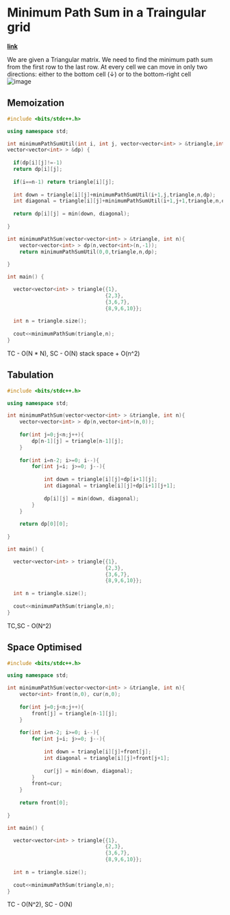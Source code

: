 # Minimum Path Sum in a Traingular grid

**[link](https://takeuforward.org/data-structure/minimum-path-sum-in-triangular-grid-dp-11/)**  

We are given a Triangular matrix. We need to find the minimum path sum from the first row to the last row.
At every cell we can move in only two directions: either to the bottom cell (↓) or to the bottom-right cell  
![image](https://user-images.githubusercontent.com/56584349/177761355-e7fe8594-7e22-4c9d-985d-888c42f04c4d.png)  

## Memoization  

```cpp
#include <bits/stdc++.h>

using namespace std;

int minimumPathSumUtil(int i, int j, vector<vector<int> > &triangle,int n, 
vector<vector<int> > &dp) {
  
  if(dp[i][j]!=-1)
  return dp[i][j];
  
  if(i==n-1) return triangle[i][j];
    
  int down = triangle[i][j]+minimumPathSumUtil(i+1,j,triangle,n,dp);
  int diagonal = triangle[i][j]+minimumPathSumUtil(i+1,j+1,triangle,n,dp);
  
  return dp[i][j] = min(down, diagonal);
  
}

int minimumPathSum(vector<vector<int> > &triangle, int n){
    vector<vector<int> > dp(n,vector<int>(n,-1));
    return minimumPathSumUtil(0,0,triangle,n,dp);
    
}

int main() {

  vector<vector<int> > triangle{{1},
                                {2,3},
                                {3,6,7},
                                {8,9,6,10}};
                            
  int n = triangle.size();
  
  cout<<minimumPathSum(triangle,n);
}
```
TC - O(N * N), SC - O(N) stack space + O(n^2)

## Tabulation  

```cpp
#include <bits/stdc++.h>

using namespace std;

int minimumPathSum(vector<vector<int> > &triangle, int n){
    vector<vector<int> > dp(n,vector<int>(n,0));
    
    for(int j=0;j<n;j++){
        dp[n-1][j] = triangle[n-1][j];
    }
    
    for(int i=n-2; i>=0; i--){
        for(int j=i; j>=0; j--){
            
            int down = triangle[i][j]+dp[i+1][j];
            int diagonal = triangle[i][j]+dp[i+1][j+1];
            
            dp[i][j] = min(down, diagonal);
        }
    }
    
    return dp[0][0];
    
}

int main() {

  vector<vector<int> > triangle{{1},
                                {2,3},
                                {3,6,7},
                                {8,9,6,10}};
                            
  int n = triangle.size();
  
  cout<<minimumPathSum(triangle,n);
}
```
TC,SC - O(N^2)

## Space Optimised  

```cpp
#include <bits/stdc++.h>

using namespace std;

int minimumPathSum(vector<vector<int> > &triangle, int n){
    vector<int> front(n,0), cur(n,0);
    
    for(int j=0;j<n;j++){
        front[j] = triangle[n-1][j];
    }
    
    for(int i=n-2; i>=0; i--){
        for(int j=i; j>=0; j--){
            
            int down = triangle[i][j]+front[j];
            int diagonal = triangle[i][j]+front[j+1];
            
            cur[j] = min(down, diagonal);
        }
        front=cur;
    }
    
    return front[0];
    
}

int main() {

  vector<vector<int> > triangle{{1},
                                {2,3},
                                {3,6,7},
                                {8,9,6,10}};
                            
  int n = triangle.size();
  
  cout<<minimumPathSum(triangle,n);
}
```

TC - O(N^2), SC - O(N)

